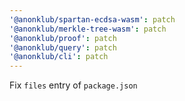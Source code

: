 ```yaml
---
'@anonklub/spartan-ecdsa-wasm': patch
'@anonklub/merkle-tree-wasm': patch
'@anonklub/proof': patch
'@anonklub/query': patch
'@anonklub/cli': patch
---
```


Fix `files` entry of `package.json`
